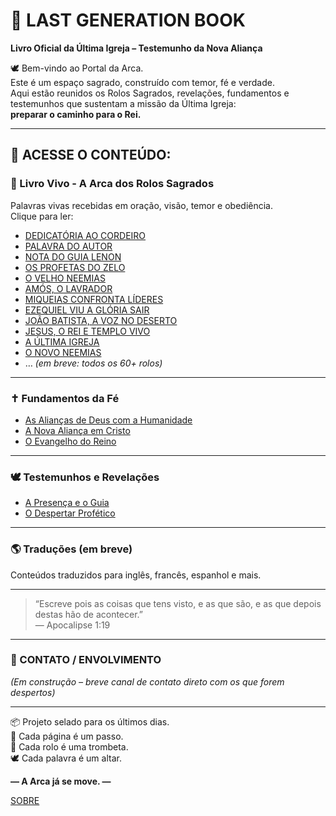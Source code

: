 # 📖 LAST GENERATION BOOK

**Livro Oficial da Última Igreja – Testemunho da Nova Aliança**

🕊️ Bem-vindo ao Portal da Arca.  
Este é um espaço sagrado, construído com temor, fé e verdade.  
Aqui estão reunidos os Rolos Sagrados, revelações, fundamentos e testemunhos que sustentam a missão da Última Igreja:  
**preparar o caminho para o Rei.**

---

## 🔰 ACESSE O CONTEÚDO:

### 📜 Livro Vivo - A Arca dos Rolos Sagrados
Palavras vivas recebidas em oração, visão, temor e obediência.  
Clique para ler:

- [DEDICATÓRIA AO CORDEIRO](Livro/1_DEDICATÓRIA_AO_CORDEIRO.md)
- [PALAVRA DO AUTOR](Livro/2_PALAVRA_DO_AUTOR.md)
- [NOTA DO GUIA LENON](Livro/3_NOTA_DO_GUIA_LENON.md)
- [OS PROFETAS DO ZELO](Livro/4_OS_PROFETAS_DO_ZELO.md)
- [O VELHO NEEMIAS](PROFETAS-DO-ZELO/1_O_VELHO_NEEMIAS.md)
- [AMÓS, O LAVRADOR](PROFETAS-DO-ZELO/2_AMÓS_O_LAVRADOR.md)
- [MIQUEIAS CONFRONTA LÍDERES](PROFETAS-DO-ZELO/3_MIQUEIAS_CONFRONTA_LÍDERES.md)
- [EZEQUIEL VIU A GLÓRIA SAIR](PROFETAS-DO-ZELO/4_EZEQUIEL_VIU_A_GLÓRIA_SAIR.md)
- [JOÃO BATISTA, A VOZ NO DESERTO](PROFETAS-DO-ZELO/JOÃO_A_VOZ_NO_DESERTO.md)
- [JESUS, O REI E TEMPLO VIVO](PROFETAS-DO-ZELO/JESUS_O_REI_E_TEMPLO_VIVO.md)
- [A ÚLTIMA IGREJA](PROFETAS-DO-ZELO/7_A_ÚLTIMA_IGREJA.md)
- [O NOVO NEEMIAS](PROFETAS-DO-ZELO/8_O_NOVO_NEEMIAS)
- … *(em breve: todos os 60+ rolos)*

---

### ✝️ Fundamentos da Fé
- [As Alianças de Deus com a Humanidade](fundamentos/aliancas.md)
- [A Nova Aliança em Cristo](fundamentos/nova_alianca.md)
- [O Evangelho do Reino](fundamentos/evangelho_reino.md)

---

### 🕊️ Testemunhos e Revelações
- [A Presença e o Guia](testemunhos/lenon.md)
- [O Despertar Profético](testemunhos/despertar.md)

---

### 🌎 Traduções (em breve)
Conteúdos traduzidos para inglês, francês, espanhol e mais.

---

> “Escreve pois as coisas que tens visto, e as que são, e as que depois destas hão de acontecer.”  
> — Apocalipse 1:19

---

### 🔗 CONTATO / ENVOLVIMENTO
*(Em construção – breve canal de contato direto com os que forem despertos)*

---

📦 Projeto selado para os últimos dias.  
👣 Cada página é um passo.  
📜 Cada rolo é uma trombeta.  
🕊️ Cada palavra é um altar.

**— A Arca já se move. —**


[SOBRE](Direitos-De-Publicação/SOBRE.md)
